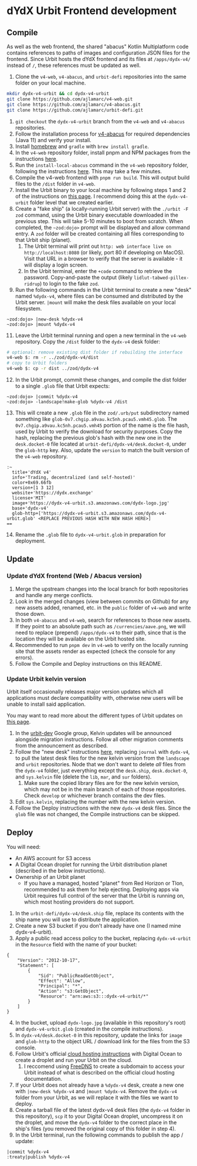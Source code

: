 # dYdX Urbit Frontend development

## Compile

As well as the web frontend, the shared "abacus" Kotlin Multiplatform code contains references to paths of images and configuration JSON files for the frontend. Since Urbit hosts the dYdX frontend and its files at `/apps/dydx-v4/` instead of `/`, these references must be updated as well.

1. Clone the `v4-web`, `v4-abacus`, and `urbit-defi` repositories into the same folder on your local machine.

```bash
mkdir dydx-v4-urbit && cd dydx-v4-urbit
git clone https://github.com/ajlamarc/v4-web.git
git clone https://github.com/ajlamarc/v4-abacus.git
git clone https://github.com/ajlamarc/urbit-defi.git
```

1. `git checkout` the `dydx-v4-urbit` branch from the `v4-web` and `v4-abacus` repositories.
2. Follow the installation process for [v4-abacus](https://github.com/ajlamarc/v4-abacus/tree/dydx-v4-urbit) for required dependencies (Java 11) and verify your install.
3. Install [homebrew](https://brew.sh/) and `gradle` with `brew install gradle`.
4. In the `v4-web` repository folder, install pnpm and NPM packages from the instructions [here](https://github.com/ajlamarc/v4-web/tree/dydx-v4-urbit#part-1-setting-up-your-local-environment).
5. Run the `install-local-abacus` command in the `v4-web` repository folder, following the instructions [here](https://github.com/ajlamarc/v4-web/tree/dydx-v4-urbit#local-abacus-development). This may take a few minutes.
6. Compile the v4-web frontend with `pnpm run build`. This will output build files to the `/dist` folder in `v4-web`.
7. Install the Urbit binary to your local machine by following steps 1 and 2 of the instructions on [this page](https://docs.urbit.org/manual/getting-started/self-hosted/cli). I recommend doing this at the `dydx-v4-urbit` folder level that we created earlier.
8. Create a "fake ship" (a locally-running Urbit server) with the `./urbit -F zod` command, using the Urbit binary executable downloaded in the previous step. This will take 5-10 minutes to boot from scratch. When completed, the `~zod:dojo>` prompt will be displayed and allow command entry. A `zod` folder will be created containing all files corresponding to that Urbit ship (planet).
   1. The Urbit terminal will print out `http: web interface live on http://localhost:8080` (or likely, port 80 if developing on MacOS). Visit that URL in a browser to verify that the server is available - it will display a login screen.
   2. In the Urbit terminal, enter the `+code` command to retrieve the password. Copy-and-paste the output (likely `lidlut-tabwed-pillex-ridrup`) to login to the fake `zod`.
9. Run the following commands in the Urbit terminal to create a new "desk" named `%dydx-v4`, where files can be consumed and distributed by the Urbit server. `|mount` will make the desk files available on your local filesystem.

```
~zod:dojo> |new-desk %dydx-v4
~zod:dojo> |mount %dydx-v4
```

11. Leave the Urbit terminal running and open a new terminal in the `v4-web` repository. Copy the `/dist` folder to the `dydx-v4` desk folder:

```bash
# optional: remove existing dist folder if rebuilding the interface
v4-web $: rm -r ../zod/dydx-v4/dist
# copy to Urbit folders
v4-web $: cp -r dist ../zod/dydx-v4
```

12. In the Urbit prompt, commit these changes, and compile the dist folder to a single `.glob` file that Urbit expects:

```
~zod:dojo> |commit %dydx-v4
~zod:dojo> -landscape!make-glob %dydx-v4 /dist
```

13. This will create a new `.glob` file in the `zod/.urb/put` subdirectory named something like `glob-0v7.chgip.a9vau.kc5nh.pcau5.vmh45.glob`. The `0v7.chgip.a9vau.kc5nh.pcau5.vmh45` portion of the name is the file hash, used by Urbit to verify the download for security purposes. Copy the hash, replacing the previous glob's hash with the new one in the `desk.docket-0` file located at `urbit-defi/dydx-v4/desk.docket-0`, under the `glob-http` key. Also, update the `version` to match the built version of the `v4-web` repository.

```
:~
  title+'dYdX v4'
  info+'Trading, decentralized (and self-hosted)'
  color+0x69.66fb
  version+[1 3 12]
  website+'https://dydx.exchange'
  license+'MIT'
  image+'https://dydx-v4-urbit.s3.amazonaws.com/dydx-logo.jpg'
  base+'dydx-v4'
  glob-http+['https://dydx-v4-urbit.s3.amazonaws.com/dydx-v4-urbit.glob' <REPLACE PREVIOUS HASH WITH NEW HASH HERE>]
==
```

14. Rename the `.glob` file to `dydx-v4-urbit.glob` in preparation for deployment.

## Update

### Update dYdX frontend (Web / Abacus version)

1. Merge the upstream changes into the local branch for both repositories and handle any merge conflicts.
2. Look in the merged changes (view between commits on Github) for any new assets added, renamed, etc. in the `public` folder of `v4-web` and write those down.
3. In both `v4-abacus` and `v4-web`, search for references to those new assets. If they point to an absolute path such as `/currencies/aave.png`, we will need to replace (prepend) `/apps/dydx-v4` to their path, since that is the location they will be available on the Urbit hosted site.
4. Recommended to run `pnpm dev` in `v4-web` to verify on the locally running site that the assets render as expected (check the console for any errors).
5. Follow the Compile and Deploy instructions on this README.

### Update Urbit kelvin version

Urbit itself occasionally releases major version updates which all applications must declare compatibility with, otherwise new users will be unable to install said application.

You may want to read more about the different types of Urbit updates on [this page](https://operators.urbit.org/manual/os/updates#kernel-updates).

1. In the [urbit-dev](https://groups.google.com/a/urbit.org/g/dev) Google group, Kelvin updates will be announced alongside migration instructions. Follow all other migration comments from the announcement as described.
2. Follow the "new desk" instructions [here](https://developers.urbit.org/guides/core/app-school-full-stack/8-desk), replacing `journal` with `dydx-v4`, to pull the latest desk files for the new kelvin version from the `landscape` and `urbit` repositories. Node that we don't want to delete _all_ files from the `dydx-v4` folder, just everything except the `desk.ship`, `desk.docket-0`, and `sys.kelvin` file (delete the `lib`, `mar`, and `sur` folders).
   1. Make sure the copied library files are for the new kelvin version, which may not be in the main branch of each of those repositories. Check `develop` or whichever branch contains the dev files.
3. Edit `sys.kelvin`, replacing the number with the new kelvin version.
4. Follow the Deploy instructions with the new `dydx-v4` desk files. Since the `glob` file was not changed, the Compile instructions can be skipped.

## Deploy

You will need:

- An AWS account for S3 access
- A Digital Ocean droplet for running the Urbit distribution planet (described in the below instructions).
- Ownership of an Urbit planet
  - If you have a managed, hosted "planet" from Red Horizon or Tlon, recommended to ask them for help ejecting. Deploying apps via Urbit requires full control of the server that the Urbit is running on, which most hosting providers do not support.

1. In the `urbit-defi/dydx-v4/desk.ship` file, replace its contents with the ship name you will use to distribute the application.
2. Create a new S3 bucket if you don't already have one (I named mine dydx-v4-urbit).
3. Apply a public read access policy to the bucket, replacing `dydx-v4-urbit` in the `Resource` field with the name of your bucket:

```
{
    "Version": "2012-10-17",
    "Statement": [
        {
            "Sid": "PublicReadGetObject",
            "Effect": "Allow",
            "Principal": "*",
            "Action": "s3:GetObject",
            "Resource": "arn:aws:s3:::dydx-v4-urbit/*"
        }
    ]
}
```

4. In the bucket, upload `dydx-logo.jpg` (available in this repository's root) and `dydx-v4-urbit.glob` (created in the compile instructions).
5. In `dydx-v4/desk.docket-0` in this repository, update the links for `image` and `glob-http` to the object URL / download link for the files from the S3 console.
6. Follow Urbit's official [cloud hosting instructions](https://operators.urbit.org/manual/running/hosting) with Digital Ocean to create a droplet and run your Urbit on the cloud.
   1. I reccomend using [FreeDNS](https://freedns.afraid.org/) to create a subdomain to access your Urbit instead of what is described on the official cloud hosting documentation.
7. If your Urbit does not already have a `%dydx-v4` desk, create a new one with `|new-desk %dydx-v4` and `|mount %dydx-v4`. Remove the `dydx-v4` folder from your Urbit, as we will replace it with the files we want to deploy.
8. Create a tarball file of the latest dydx-v4 desk files (the `dydx-v4` folder in this repository), `scp` it to your Digital Ocean droplet, uncompress it on the droplet, and move the `dydx-v4` folder to the correct place in the ship's files (you removed the original copy of this folder in step 4).
9. In the Urbit terminal, run the following commands to publish the app / update:

```
|commit %dydx-v4
:treaty|publish %dydx-v4
```
